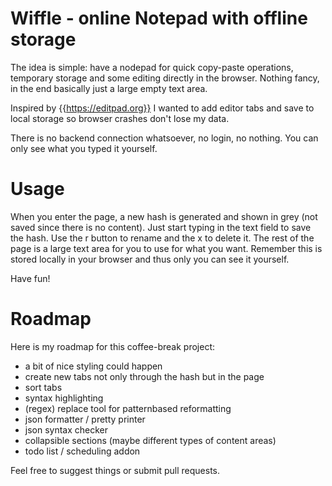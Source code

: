 # Wiffle - online Notepad with offline storage

The idea is simple: have a nodepad for quick copy-paste operations, temporary storage and some editing directly in the browser. Nothing fancy, in the end basically just a large empty text area.

Inspired by {{https://editpad.org}} I wanted to add editor tabs and save to local storage so browser crashes don't lose my data. 

There is no backend connection whatsoever, no login, no nothing. You can only see what you typed it yourself.

# Usage

When you enter the page, a new hash is generated and shown in grey (not saved since there is no content). Just start typing in the text field to save the hash. Use the r button to rename and the x to delete it. The rest of the page is a large text area for you to use for what you want. Remember this is stored locally in your browser and thus only you can see it yourself.

Have fun!

# Roadmap

Here is my roadmap for this coffee-break project:

* a bit of nice styling could happen
* create new tabs not only through the hash but in the page
* sort tabs
* syntax highlighting
* (regex) replace tool for patternbased reformatting
* json formatter / pretty printer
* json syntax checker
* collapsible sections (maybe different types of content areas)
* todo list / scheduling addon

Feel free to suggest things or submit pull requests. 

